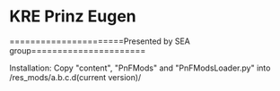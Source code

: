 ﻿# KRE Prinz Eugen

======================Presented by SEA group======================

Installation: 
Copy "content", "PnFMods" and "PnFModsLoader.py" into /res_mods/a.b.c.d(current version)/

